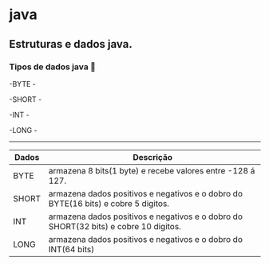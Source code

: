 # java

## Estruturas e dados java.

### Tipos de dados java 🚩

-BYTE - 

-SHORT - 

-INT - 

-LONG - 

---

Dados  | Descrição
--------- | ------
BYTE | armazena 8 bits(1 byte) e recebe valores entre -128 á 127.
SHORT | armazena dados positivos e negativos e o dobro do BYTE(16 bits) e cobre 5 digitos.
INT | armazena dados positivos e negativos e o dobro do SHORT(32 bits) e cobre 10 digitos.
LONG | armazena dados positivos e negativos e o dobro do INT(64 bits)

